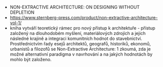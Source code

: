 -   NON-EXTRACTIVE ARCHITECTURE: ON DESIGNING WITHOUT DEPLETION
- https://www.sternberg-press.com/product/non-extractive-architecture-vol-1/
- kniha vytváří teoretický rámec pro nový přístup k architektuře - přístup založený na dlouhodobém myšlení, materiálových zdrojích a jejich následné krajině a integraci komunitních hodnot do stavebnictví. Prostřednictvím řady esejů architektů, geografů, historiků, ekonomů, urbanistů a filozofů se Non-Extractive Architecture: 1 zkoumá, zda je možné alternativní paradigma v navrhování a na jakých hodnotách by mohlo být založeno.